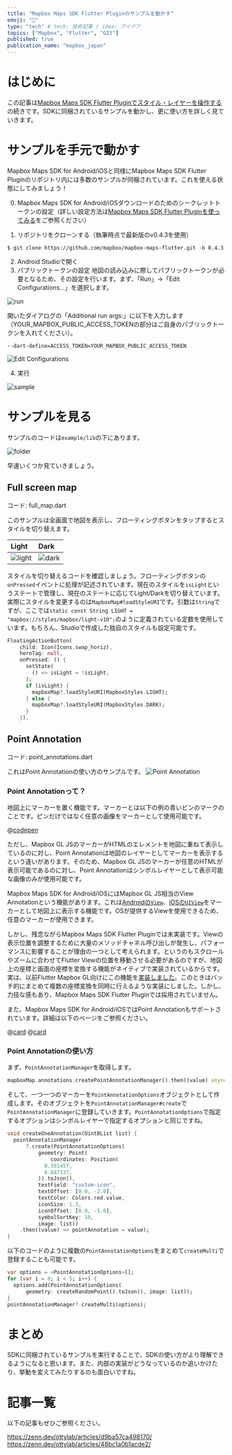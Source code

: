 ```yaml
---
title: "Mapbox Maps SDK Flutter Pluginのサンプルを動かす"
emoji: "📘"
type: "tech" # tech: 技術記事 / idea: アイデア
topics: ["Mapbox", "Flutter", "GIS"]
published: true
publication_name: "mapbox_japan"
---
```


# はじめに

この記事は[Mapbox Maps SDK Flutter Pluginでスタイル・レイヤーを操作する](https://zenn.dev/ottylab/articles/48bc1a0b1acde2)の続きです。SDKに同梱されているサンプルを動かし、更に使い方を詳しく見ていきます。

# サンプルを手元で動かす

Mapbox Maps SDK for Android/iOSと同様にMapbox Maps SDK Flutter Pluginのリポジトリ内には多数のサンプルが同梱されています。これを使える状態にしてみましょう！

0. Mapbox Maps SDK for Android/iOSダウンロードのためのシークレットトークンの設定（詳しい設定方法は[Mapbox Maps SDK Flutter Pluginを使ってみる](https://zenn.dev/mapbox_japan/articles/d9ba57ca498170#%E3%82%A2%E3%82%AF%E3%82%BB%E3%82%B9%E3%83%88%E3%83%BC%E3%82%AF%E3%83%B3%E3%81%AE%E4%BD%9C%E6%88%90)をご参照ください）

1. リポジトリをクローンする（執筆時点で最新版のv0.4.3を使用）

```shell
$ git clone https://github.com/mapbox/mapbox-maps-flutter.git -b 0.4.3
```

2. Android Studioで開く
3. パブリックトークンの設定
地図の読み込みに際してパブリックトークンが必要となるため、その設定を行います。まず、「Run」->「Edit Configurations...」を選択します。

![run](/images/articles/8d206839a11067/run.png)

開いたダイアログの「Additional run args:」に以下を入力します（YOUR_MAPBOX_PUBLIC_ACCESS_TOKENの部分はご自身のパブリックトークンを入れてください）。

```
--dart-define=ACCESS_TOKEN=YOUR_MAPBOX_PUBLIC_ACCESS_TOKEN
```

![Edit Configurations](/images/articles/8d206839a11067/edit_config.png)

4. 実行

![sample](/images/articles/8d206839a11067/sample.png)


# サンプルを見る

サンプルのコードは`example/lib`の下にあります。

![folder](/images/articles/8d206839a11067/folder.png)

早速いくつか見ていきましょう。

## Full screen map

コード: full_map.dart

このサンプルは全画面で地図を表示し、フローティングボタンをタップするとスタイルを切り替えます。

| Light | Dark |
|:--|:--|
|![light](/images/articles/8d206839a11067/light.png)|![dark](/images/articles/8d206839a11067/dark.png)|

スタイルを切り替えるコードを確認しましょう。フローティングボタンの`onPressed`イベントに処理が記述されています。現在のスタイルを`isLight`というステートで管理し、現在のステートに応じてLight/Darkを切り替えています。実際にスタイルを変更するのは`MapboxMap#loadStyleURI`です。引数は`String`ですが、ここでは`static const String LIGHT = "mapbox://styles/mapbox/light-v10";`のように定義されている定数を使用しています。もちろん、Studioで作成した独自のスタイルも設定可能です。

```Dart
FloatingActionButton(
    child: Icon(Icons.swap_horiz),
    heroTag: null,
    onPressed: () {
      setState(
        () => isLight = !isLight,
      );
      if (isLight) {
        mapboxMap?.loadStyleURI(MapboxStyles.LIGHT);
      } else {
        mapboxMap?.loadStyleURI(MapboxStyles.DARK);
      }
    }),
```

##  Point Annotation

コード: point_annotations.dart

これはPoint Annotationの使い方のサンプルです。
![Point Annotation](/images/articles/8d206839a11067/point_annotation.png)

### Point Annotationって？

地図上にマーカーを置く機能です。マーカーとは以下の例の青いピンのマークのことです。ピンだけではなく任意の画像をマーカーとして使用可能です。

@[codepen](https://codepen.io/OttyLab/pen/PoydKyo)

ただし、Mapbox GL JSのマーカーがHTMLのエレメントを地図に重ねて表示しているのに対し、Point Annotationは地図のレイヤーとしてマーカーを表示するという違いがあります。そのため、Mapbox GL JSのマーカーが任意のHTMLが表示可能であるのに対し、Point Annotationはシンボルレイヤーとして表示可能な画像のみが使用可能です。

Mapbox Maps SDK for Android/iOSにはMapbox GL JS相当のView Annotationという機能があります。これは[Androidの`View`](https://docs.mapbox.com/android/maps/guides/annotations/view-annotations/)、[iOSの`UIView`](https://docs.mapbox.com/ios/maps/guides/annotations/view-annotations/)をマーカーとして地図上に表示する機能です。OSが提供するViewを使用できるため、任意のマーカーが使用できます。

しかし、残念ながらMapbox Maps SDK Flutter Pluginでは未実装です。Viewの表示位置を調整するために大量のメソッドチャネル呼び出しが発生し、パフォーマンスに影響することが理由の一つとして考えられます。というのもスクロールやズームに合わせてFlutter Viewの位置を移動させる必要があるのですが、地図上の座標と画面の座標を変換する機能がネイティブで実装されているからです。実は、以前Flutter Mapbox GL向けにこの機能を[実装しました](https://github.com/flutter-mapbox-gl/maps/pull/554)。このときはバッチ的にまとめて複数の座標変換を同時に行えるような実装にしました。しかし、力技な感もあり、Mapbox Maps SDK Flutter Pluginでは採用されていません。

また、Mapbox Maps SDK for Android/iOSではPoint Annotationもサポートされています。詳細は以下のページをご参照ください。

@[card](https://docs.mapbox.com/android/maps/guides/annotations/)
@[card](https://docs.mapbox.com/ios/maps/guides/annotations/)

### Point Annotationの使い方
まず、`PointAnnotationManager`を取得します。

```Dart
mapboxMap.annotations.createPointAnnotationManager().then((value) async {
```

そして、一つ一つのマーカーを`PointAnnotationOptions`オブジェクトとして作成します。そのオブジェクトを`PointAnnotationManager#create`で`PointAnnotationManager`に登録していきます。`PointAnnotationOptions`で指定するオプションはシンボルレイヤーで指定するオプションと同じですね。

```Dart
void createOneAnnotation(Uint8List list) {
  pointAnnotationManager
      ?.create(PointAnnotationOptions(
          geometry: Point(
              coordinates: Position(
            0.381457,
            6.687337,
          )).toJson(),
          textField: "custom-icon",
          textOffset: [0.0, -2.0],
          textColor: Colors.red.value,
          iconSize: 1.3,
          iconOffset: [0.0, -5.0],
          symbolSortKey: 10,
          image: list))
    .then((value) => pointAnnotation = value);
}
```

以下のコードのように複数の`PointAnnotationOptions`をまとめて`createMulti`で登録することも可能です。

```Dart
var options = <PointAnnotationOptions>[];
for (var i = 0; i < 5; i++) {
  options.add(PointAnnotationOptions(
      geometry: createRandomPoint().toJson(), image: list));
}
pointAnnotationManager?.createMulti(options);
```

# まとめ

SDKに同梱されているサンプルを実行することで、SDKの使い方がより理解できるようになると思います。また、内部の実装がどうなっているのか追いかけたり、挙動を変えてみたりするのも面白いですね。


# 記事一覧

以下の記事もぜひご参照ください。

https://zenn.dev/ottylab/articles/d9ba57ca498170/
https://zenn.dev/ottylab/articles/48bc1a0b1acde2/